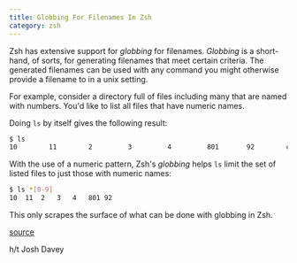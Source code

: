 ```yaml
---
title: Globbing For Filenames In Zsh
category: zsh
---
```


Zsh has extensive support for _globbing_ for filenames. _Globbing_ is a
short-hand, of sorts, for generating filenames that meet certain criteria.
The generated filenames can be used with any command you might otherwise
provide a filename to in a unix setting.

For example, consider a directory full of files including many that are
named with numbers. You'd like to list all files that have numeric names.

Doing `ls` by itself gives the following result:

```bash
$ ls
10        11        2         3         4         801       92        code.rb   hello.txt
```

With the use of a numeric pattern, Zsh's _globbing_ helps `ls` limit the set
of listed files to just those with numeric names:

```bash
$ ls *[0-9]
10  11  2   3   4   801 92
```

This only scrapes the surface of what can be done with globbing in Zsh.

[source](http://zsh.sourceforge.net/Intro/intro_2.html)

h/t Josh Davey
